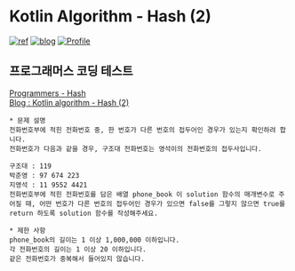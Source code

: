 <h1 align="left">Kotlin Algorithm - Hash (2) </h1>

<p align="left">
  <a href="https://programmers.co.kr/learn/courses/30/parts/12077"><img alt="ref" src="https://img.shields.io/badge/ref-programers-blue"/></a>
  <a href="https://jroomstudio.tistory.com/"><img alt="blog" src="https://img.shields.io/badge/blog-tistory-green"/></a>
  <a href="https://github.com/jrooms"><img alt="Profile" src="https://img.shields.io/badge/github-jrooms-orange?logo=github&logoColor=white"/></a> 
</p>

## 프로그래머스 코딩 테스트
[Programmers - Hash](https://programmers.co.kr/learn/courses/30/parts/12077)    
[Blog : Kotlin algorithm - Hash (2)](https://jroomstudio.tistory.com/79)

```
* 문제 설명
전화번호부에 적힌 전화번호 중, 한 번호가 다른 번호의 접두어인 경우가 있는지 확인하려 합니다.
전화번호가 다음과 같을 경우, 구조대 전화번호는 영석이의 전화번호의 접두사입니다.

구조대 : 119
박준영 : 97 674 223
지영석 : 11 9552 4421
전화번호부에 적힌 전화번호를 담은 배열 phone_book 이 solution 함수의 매개변수로 주어질 때, 어떤 번호가 다른 번호의 접두어인 경우가 있으면 false를 그렇지 않으면 true를 return 하도록 solution 함수를 작성해주세요.

* 제한 사항
phone_book의 길이는 1 이상 1,000,000 이하입니다.
각 전화번호의 길이는 1 이상 20 이하입니다.
같은 전화번호가 중복해서 들어있지 않습니다.
```
